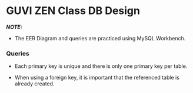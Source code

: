 
# GUVI ZEN Class DB Design

***NOTE:***

- The EER Diagram and queries are practiced using MySQL Workbench.

### Queries 

- Each primary key is unique and there is only one primary key per table.

- When using a foreign key, it is important that the referenced table is already created.